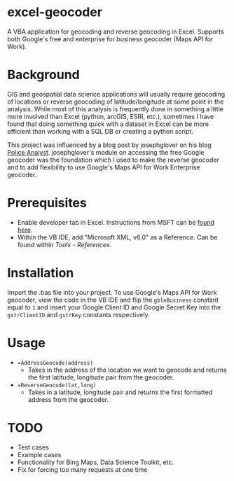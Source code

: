 # excel-geocoder
A VBA application for geocoding and reverse geocoding in Excel. Supports both Google's free and enterprise for business geocoder (Maps API for Work).


# Background
GIS and geospatial data science applications will usually require geocoding of locations or reverse geocoding of latitude/longitude at some point in the analysis. While most of this analysis is frequently done in something a little more involved than Excel (python, arcGIS, ESRI, etc.), sometimes I have found that doing something quick with a dataset in Excel can be more efficient than working with a SQL DB or creating a python script.

This project was influenced by a blog post by josephglover on his blog [Police Analyst](http://policeanalyst.com/using-the-google-geocoding-api-in-excel/). josephglover's module on accessing the free Google geocoder was the foundation which I used to make the reverse geocoder and to add flexibility to use Google's Maps API for Work Enterprise geocoder.


# Prerequisites
* Enable developer tab in Excel. Instructions from MSFT can be [found here](https://msdn.microsoft.com/en-us/library/bb608625.aspx).
* Within the VB IDE, add "Microsoft XML, v6.0" as a Reference. Can be found within *Tools* - *References*.


# Installation
Import the .bas file into your project. To use Google's Maps API for Work geocoder, view the code in the VB IDE and flip the `gblnBusiness` constant equal to `1` and insert your Google Client ID and Google Secret Key into the `gstrClientID` and `gstrKey` constants respectively.


# Usage
* `=AddressGeocode(address)`
	* Takes in the address of the location we want to geocode and returns the first latitude, longitude pair from the geocoder.
* `=ReverseGeocode(lat,long)`
	* Takes in a latitude, longitude pair and returns the first formatted address from the geocoder.


# TODO
* Test cases
* Example cases
* Functionality for Bing Maps, Data Science Toolkit, etc.
* Fix for forcing too many requests at one time